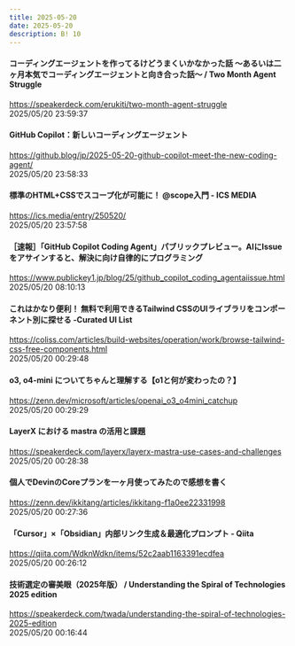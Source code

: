 ```yaml
---
title: 2025-05-20
date: 2025-05-20
description: B! 10
---
```


#### コーディングエージェントを作ってるけどうまくいかなかった話 ～あるいは二ヶ月本気でコーディングエージェントと向き合った話～ / Two Month Agent Struggle
https://speakerdeck.com/erukiti/two-month-agent-struggle<br>
2025/05/20 23:59:37<br>


#### GitHub Copilot：新しいコーディングエージェント
https://github.blog/jp/2025-05-20-github-copilot-meet-the-new-coding-agent/<br>
2025/05/20 23:58:33<br>


#### 標準のHTML+CSSでスコープ化が可能に！ @scope入門 - ICS MEDIA
https://ics.media/entry/250520/<br>
2025/05/20 23:57:58<br>


#### ［速報］「GitHub Copilot Coding Agent」パブリックプレビュー。AIにIssueをアサインすると、解決に向け自律的にプログラミング
https://www.publickey1.jp/blog/25/github_copilot_coding_agentaiissue.html<br>
2025/05/20 08:10:13<br>


#### これはかなり便利！ 無料で利用できるTailwind CSSのUIライブラリをコンポーネント別に探せる -Curated UI List
https://coliss.com/articles/build-websites/operation/work/browse-tailwind-css-free-components.html<br>
2025/05/20 00:29:48<br>


#### o3, o4-mini についてちゃんと理解する【o1と何が変わったの？】
https://zenn.dev/microsoft/articles/openai_o3_o4mini_catchup<br>
2025/05/20 00:29:29<br>


#### LayerX における mastra の活用と課題
https://speakerdeck.com/layerx/layerx-mastra-use-cases-and-challenges<br>
2025/05/20 00:28:38<br>


#### 個人でDevinのCoreプランを一ヶ月使ってみたので感想を書く
https://zenn.dev/ikkitang/articles/ikkitang-f1a0ee22331998<br>
2025/05/20 00:27:36<br>


#### 「Cursor」×「Obsidian」内部リンク生成＆最適化プロンプト - Qiita
https://qiita.com/WdknWdkn/items/52c2aab1163391ecdfea<br>
2025/05/20 00:26:12<br>


#### 技術選定の審美眼（2025年版） / Understanding the Spiral of Technologies 2025 edition
https://speakerdeck.com/twada/understanding-the-spiral-of-technologies-2025-edition<br>
2025/05/20 00:16:44<br>


